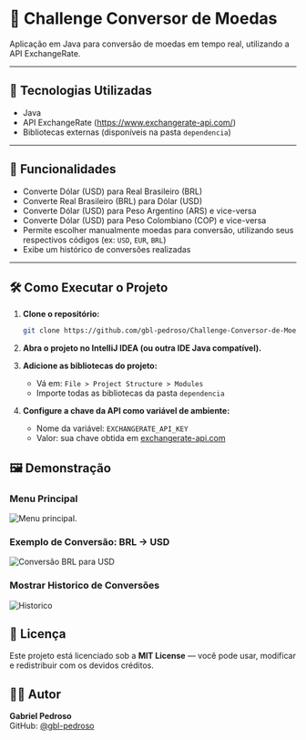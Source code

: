 # 💱 Challenge Conversor de Moedas

Aplicação em Java para conversão de moedas em tempo real, utilizando a API ExchangeRate.

---

## 🚀 Tecnologias Utilizadas

- Java
- API ExchangeRate (https://www.exchangerate-api.com/)
- Bibliotecas externas (disponíveis na pasta `dependencia`)

---

## 🎯 Funcionalidades

- Converte Dólar (USD) para Real Brasileiro (BRL)
- Converte Real Brasileiro (BRL) para Dólar (USD)
- Converte Dólar (USD) para Peso Argentino (ARS) e vice-versa
- Converte Dólar (USD) para Peso Colombiano (COP) e vice-versa
- Permite escolher manualmente moedas para conversão, utilizando seus respectivos códigos (ex: `USD`, `EUR`, `BRL`)
- Exibe um histórico de conversões realizadas

---





## 🛠️ Como Executar o Projeto



1. **Clone o repositório:**

   ```bash
   git clone https://github.com/gbl-pedroso/Challenge-Conversor-de-Moeda.git


2. **Abra o projeto no IntelliJ IDEA (ou outra IDE Java compatível).**


3. **Adicione as bibliotecas do projeto:**
   - Vá em: `File > Project Structure > Modules`
   - Importe todas as bibliotecas da pasta `dependencia`


4. **Configure a chave da API como variável de ambiente:**
   - Nome da variável: `EXCHANGERATE_API_KEY`
   - Valor: sua chave obtida em [exchangerate-api.com](https://www.exchangerate-api.com/)
  


## 🖼️ Demonstração


### Menu Principal
![Menu principal](docs/menu-principal.png).


### Exemplo de Conversão: BRL → USD
![Conversão BRL para USD](docs/conversao-brl-usd.png)


### Mostrar Historico de Conversões
![Historico](docs/historico.png)


 ## 📝 Licença

Este projeto está licenciado sob a **MIT License** — você pode usar, modificar e redistribuir com os devidos créditos.



## 👨‍💻 Autor

**Gabriel Pedroso**  
GitHub: [@gbl-pedroso](https://github.com/gbl-pedroso)
